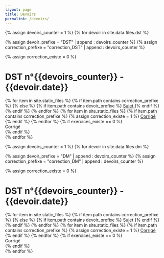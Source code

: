 ```yaml
---
layout: page
title: Devoirs
permalink: /devoirs/
---
```




{% assign devoirs_counter = 1 %}
{% for devoir in site.data.files.dst %}

{% assign devoir_prefixe = "DST" | append : devoirs_counter %}
{% assign correction_prefixe = "correction_DST" | append : devoirs_counter %}

{% assign correction_existe = 0 %}

<div class="chapter">
	<h1 class="chapter-title"> DST n°{{devoirs_counter}}  -  {{devoir.date}}</h1> 
	<div class="link-container">
        <div class="cours-exo">
            {% for item in site.static_files %}
            {% if item.path contains correction_prefixe %}
            {% else %}
			{% if item.path contains devoir_prefixe %}
				<a href="{{item.path}}"> 
					<i class="ri-book-2-fill"></i> 
					<span> Sujet </span> 
				</a> 
			{% endif %}
            {% endif %}
		    {% endfor %}
            {% for item in site.static_files %}
			{% if item.path contains correction_prefixe %}
				{% assign correction_existe = 1 %}
				<a href="{{item.path}}">
                            <i class="ri-file-fill"></i> 
					<span> Corrigé </span>
				</a>
			{% endif %}
            {% endfor %}
            {% if exercices_existe == 0 %}
                    <div class="link-placeholder"> <i class="ri-puzzle-fill"></i> Corrigé </div>
            {% endif %}
        </div>
    </div>
</div>
{% endfor %}




{% assign devoirs_counter = 1 %}
{% for devoir in site.data.files.dm %}

{% assign devoir_prefixe = "DM" | append : devoirs_counter %}
{% assign correction_prefixe = "correction_DM" | append : devoirs_counter %}

{% assign correction_existe = 0 %}

<div class="chapter">
	<h1 class="chapter-title"> DST n°{{devoirs_counter}}  -  {{devoir.date}}</h1> 
	<div class="link-container">
        <div class="cours-exo">
            {% for item in site.static_files %}
            {% if item.path contains correction_prefixe %}
            {% else %}
			{% if item.path contains devoir_prefixe %}
				<a href="{{item.path}}"> 
					<i class="ri-book-2-fill"></i> 
					<span> Sujet </span> 
				</a> 
			{% endif %}
            {% endif %}
		    {% endfor %}
            {% for item in site.static_files %}
			{% if item.path contains correction_prefixe %}
				{% assign correction_existe = 1 %}
				<a href="{{item.path}}">
                            <i class="ri-file-fill"></i> 
					<span> Corrigé </span>
				</a>
			{% endif %}
            {% endfor %}
            {% if exercices_existe == 0 %}
                    <div class="link-placeholder"> <i class="ri-puzzle-fill"></i> Corrigé </div>
            {% endif %}
        </div>
    </div>
</div>
{% endfor %}


